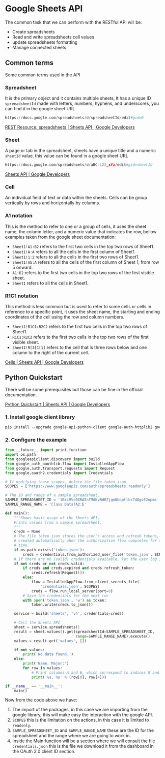 # Google Sheets API

The common task that we can perform with the RESTful API will be:

- Create spreadsheets
- Read and write spreadsheets cell values
- update spreadsheets formatting
- Manage connected sheets

## Common terms

Some common terms used in the API 

### Spreadsheet

It is the primary object and it contains multiple sheets, It has a unique ID `spreeadsheetId` made with letters, numbers, hyphens, and underscores, you can find it in the google sheet URL  

```python
https://docs.google.com/spreadsheets/d/spreadsheetId/edit#gid=0
```

[REST Resource: spreadsheets | Sheets API | Google Developers](https://developers.google.com/sheets/api/reference/rest/v4/spreadsheets)

### Sheet

A page or tab in the spreadsheet, sheets have a unique title and a numeric `sheetId` value, this value can be found in a google sheet URL

```python
https://docs.google.com/spreadsheets/d/aBC-123_xYz/edit#gid=sheetId
```

[Sheets API | Google Developers](https://developers.google.com/sheets/api/reference/rest/v4/spreadsheets/sheets)

### Cell

An individual field of text or data within the sheets. Cells can be group vertically by rows and horizontally by columns.

### A1 notation

This is the method to refer to one or a group of cells, it uses the sheet name, the column letter, and a numeric value that indicates the row, bellow examples taken from the google sheet documentation: 

- `Sheet1!A1:B2` refers to the first two cells in the top two rows of Sheet1.
- `Sheet1!A:A` refers to all the cells in the first column of Sheet1.
- `Sheet1!1:2` refers to all the cells in the first two rows of Sheet1.
- `Sheet1!A5:A` refers to all the cells of the first column of Sheet 1, from row 5 onward.
- `A1:B2` refers to the first two cells in the top two rows of the first visible sheet.
- `Sheet1` refers to all the cells in Sheet1.

### R1C1 notation

This method is less common but is used to refer to some cells or cells in reference to a specific point, it uses the sheet name, the starting and ending coordinates of the cell using the row and column numbers.

- `Sheet1!R1C1:R2C2` refers to the first two cells in the top two rows of Sheet1.
- `R1C1:R2C2` refers to the first two cells in the top two rows of the first visible sheet.
- `Sheet1!R[3]C[1]` refers to the cell that is three rows below and one column to the right of the current cell.

[Cells | Sheets API | Google Developers](https://developers.google.com/sheets/api/reference/rest/v4/spreadsheets/cells)

## Python Quickstart

There will be some prerequisites but those can be fine in the official documentation.

[Python Quickstart | Sheets API | Google Developers](https://developers.google.com/sheets/api/quickstart/python)

### 1. Install google client library

```python
pip install --upgrade google-api-python-client google-auth-httplib2 google-auth-oauthlib
```

### 2. Configure the example 

```python
from __future__ import print_function
import os.path
from googleapiclient.discovery import build
from google_auth_oauthlib.flow import InstalledAppFlow
from google.auth.transport.requests import Request
from google.oauth2.credentials import Credentials

# If modifying these scopes, delete the file token.json.
SCOPES = ['https://www.googleapis.com/auth/spreadsheets.readonly']

# The ID and range of a sample spreadsheet.
SAMPLE_SPREADSHEET_ID = '1BxiMVs0XRA5nFMdKvBdBZjgmUUqptlbs74OgvE2upms'
SAMPLE_RANGE_NAME = 'Class Data!A2:E'

def main():
    """Shows basic usage of the Sheets API.
    Prints values from a sample spreadsheet.
    """
    creds = None
    # The file token.json stores the user's access and refresh tokens, and is
    # created automatically when the authorization flow completes for the first
    # time.
    if os.path.exists('token.json'):
        creds = Credentials.from_authorized_user_file('token.json', SCOPES)
    # If there are no (valid) credentials available, let the user log in.
    if not creds or not creds.valid:
        if creds and creds.expired and creds.refresh_token:
            creds.refresh(Request())
        else:
            flow = InstalledAppFlow.from_client_secrets_file(
                'credentials.json', SCOPES)
            creds = flow.run_local_server(port=0)
        # Save the credentials for the next run
        with open('token.json', 'w') as token:
            token.write(creds.to_json())

    service = build('sheets', 'v4', credentials=creds)

    # Call the Sheets API
    sheet = service.spreadsheets()
    result = sheet.values().get(spreadsheetId=SAMPLE_SPREADSHEET_ID,
                                range=SAMPLE_RANGE_NAME).execute()
    values = result.get('values', [])

    if not values:
        print('No data found.')
    else:
        print('Name, Major:')
        for row in values:
            # Print columns A and E, which correspond to indices 0 and 4.
            print('%s, %s' % (row[0], row[4]))

if __name__ == '__main__':
    main()
```
Now from the code above we have:

1. The import of the packages, in this case we are importing from the google library, this will  make easy the interaction with the google API.  
2. `SCOPES` this is the limitation on the actions, in this case it is limited to `readonly`.  
3. `SAMPLE_SPREADSHEET_ID` and `SAMPLE_RANGE_NAME` these are the ID for the spreadsheet and the range where we are going to work in.  
4. Inside the Main function will be a section where we will consult the file `credentials.json` this is the file we download it from the dashboard in the OAuth 2.0 client ID section.  